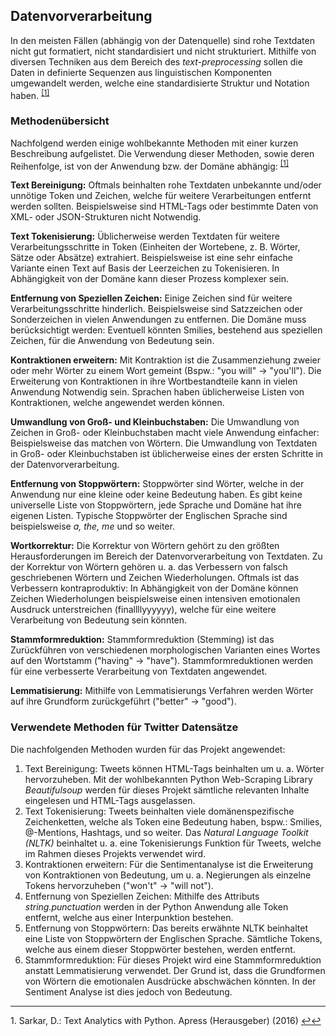 ## Datenvorverarbeitung

In den meisten Fällen (abhängig von der Datenquelle) sind rohe Textdaten nicht gut formatiert, nicht standardisiert und nicht strukturiert.
Mithilfe von diversen Techniken aus dem Bereich des _text-preprocessing_ sollen die Daten in definierte Sequenzen aus linguistischen Komponenten umgewandelt werden,
welche eine standardisierte Struktur und Notation haben. <sup id="fn1_1">[[1]](#fn1)

### Methodenübersicht

Nachfolgend werden einige wohlbekannte Methoden mit einer kurzen Beschreibung aufgelistet. Die Verwendung dieser Methoden, sowie deren Reihenfolge,
ist von der Anwendung bzw. der Domäne abhängig: <sup id="fn1_2">[[1]](#fn1)

**Text Bereinigung:** Oftmals beinhalten rohe Textdaten unbekannte und/oder unnötige Token und Zeichen, welche für weitere Verarbeitungen entfernt
werden sollten. Beispielsweise sind HTML-Tags oder bestimmte Daten von XML- oder JSON-Strukturen nicht Notwendig.

**Text Tokenisierung:** Üblicherweise werden Textdaten für weitere Verarbeitungsschritte in Token (Einheiten der Wortebene, z. B. Wörter, Sätze oder Absätze) extrahiert.
Beispielsweise ist eine sehr einfache Variante einen Text auf Basis der Leerzeichen zu Tokenisieren. In Abhängigkeit von der Domäne kann dieser Prozess komplexer sein.

**Entfernung von Speziellen Zeichen:** Einige Zeichen sind für weitere Verarbeitungsschritte hinderlich. Beispielsweise sind Satzzeichen oder Sonderzeichen in vielen Anwendungen zu entfernen. Die Domäne muss berücksichtigt werden: Eventuell könnten Smilies, bestehend aus speziellen Zeichen, für die Anwendung von Bedeutung sein.

**Kontraktionen erweitern:** Mit Kontraktion ist die Zusammenziehung zweier oder mehr Wörter zu einem Wort gemeint (Bspw.: "you will" -> "you'll"). Die Erweiterung von Kontraktionen in ihre Wortbestandteile kann in vielen Anwendung Notwendig sein. Sprachen haben üblicherweise Listen von Kontraktionen, welche angewendet werden können.

**Umwandlung von Groß- und Kleinbuchstaben:** Die Umwandlung von Zeichen in Groß- oder Kleinbuchstaben macht viele Anwendung einfacher: Beispielsweise das matchen von Wörtern. Die Umwandlung von Textdaten in Groß- oder Kleinbuchstaben ist üblicherweise eines der ersten Schritte in der Datenvorverarbeitung.

**Entfernung von Stoppwörtern:** Stoppwörter sind Wörter, welche in der Anwendung nur eine kleine oder keine Bedeutung haben.
Es gibt keine universelle Liste von Stoppwörtern, jede Sprache und Domäne hat ihre eigenen Listen. Typische Stoppwörter der Englischen Sprache sind beispielsweise _a, the, me_ und so weiter.

**Wortkorrektur:** Die Korrektur von Wörtern gehört zu den größten Herausforderungen im Bereich der Datenvorverarbeitung von Textdaten.
Zu der Korrektur von Wörtern gehören u. a. das Verbessern von falsch geschriebenen Wörtern und Zeichen Wiederholungen. Oftmals ist das Verbessern kontraproduktiv: In Abhängigkeit von der Domäne können Zeichen Wiederholungen beispielsweise einen intensiven emotionalen Ausdruck unterstreichen (finallllyyyyyy), welche für eine weitere Verarbeitung von Bedeutung sein könnten.

**Stammformreduktion:** Stammformreduktion (Stemming) ist das Zurückführen von verschiedenen morphologischen Varianten eines Wortes auf den Wortstamm ("having" -> "have"). Stammformreduktionen werden für eine verbesserte Verarbeitung von Textdaten angewendet.

**Lemmatisierung:** Mithilfe von Lemmatisierungs Verfahren werden Wörter auf ihre Grundform zurückgeführt ("better" -> "good").

### Verwendete Methoden für Twitter Datensätze

Die nachfolgenden Methoden wurden für das Projekt angewendet:

1. Text Bereinigung: Tweets können HTML-Tags beinhalten um u. a. Wörter hervorzuheben. Mit der wohlbekannten Python Web-Scraping Library _Beautifulsoup_ werden für dieses Projekt
sämtliche relevanten Inhalte eingelesen und HTML-Tags ausgelassen.
2. Text Tokenisierung: Tweets beinhalten viele domänenspezifische Zeichenketten, welche als Token eine Bedeutung haben, bspw.: Smilies, @-Mentions, Hashtags, und so weiter. Das _Natural Language Toolkit (NLTK)_ beinhaltet u. a. eine Tokenisierungs Funktion für Tweets, welche im Rahmen dieses Projekts verwendet wird.
3. Kontraktionen erweitern: Für die Sentimentanalyse ist die Erweiterung von Kontraktionen von Bedeutung, um u. a. Negierungen als einzelne Tokens  hervorzuheben ("won't" -> "will not").
4. Entfernung von Speziellen Zeichen: Mithilfe des Attributs _string.punctuation_ werden in der Python Anwendung alle Token entfernt, welche aus einer Interpunktion bestehen.
5. Entfernung von Stoppwörtern: Das bereits erwähnte NLTK beinhaltet eine Liste von Stoppwörtern der Englischen Sprache. Sämtliche Tokens, welche aus einem dieser Stoppwörter bestehen, werden entfernt.
6. Stammformreduktion: Für dieses Projekt wird eine Stammformreduktion anstatt Lemmatisierung verwendet. Der Grund ist, dass die Grundformen von Wörtern die emotionalen Ausdrücke abschwächen könnten. In der Sentiment Analyse ist dies jedoch von Bedeutung.

___

<b id="fn1"></b>1. Sarkar, D.: Text Analytics with Python. Apress (Herausgeber) (2016) [↩](#fn1_1)[↩](#fn1_2)
